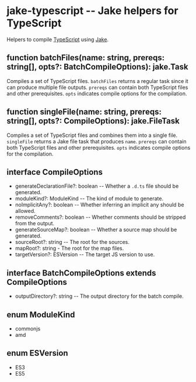 # jake-typescript -- Jake helpers for TypeScript

Helpers to compile [TypeScript](http://www.typescriptlang.org) using [Jake](https://github.com/mde/jake).

## function batchFiles(name: string, prereqs: string[], opts?: BatchCompileOptions): jake.Task

Compiles a set of TypeScript files. `batchFiles` returns a regular task since it can produce multiple
file outputs. `prereqs` can contain both TypeScript files and other prerequisites. `opts` indicates
compile options for the compilation.

## function singleFile(name: string, prereqs: string[], opts?: CompileOptions): jake.FileTask

Compiles a set of TypeScript files and combines them into a single file. `singleFile` returns a 
Jake file task that produces `name`. `prereqs` can contain both TypeScript files and other prerequisites.
`opts` indicates compile options for the compilation.

## interface CompileOptions

* generateDeclarationFile?: boolean -- Whether a `.d.ts` file should be generated.
* moduleKind?: ModuleKind -- The kind of module to generate.
* noImplicitAny?: boolean -- Whether inferring an implicit any should be allowed.
* removeComments?: boolean -- Whether comments should be stripped from the output.
* generateSourceMap?: boolean -- Whether a source map should be generated.
* sourceRoot?: string -- The root for the sources.
* mapRoot?: string - The root for the map files.
* targetVersion?: ESVersion -- The target JS version to use.

## interface BatchCompileOptions extends CompileOptions

* outputDirectory?: string -- The output directory for the batch compile.

## enum ModuleKind

* commonjs
* amd

## enum ESVersion

* ES3
* ES5


